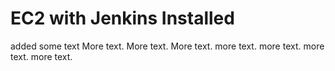 # EC2 with Jenkins Installed
added some text
More text. 
More text. 
More text. 
more text. 
more text. 
more text. 
more text. 
